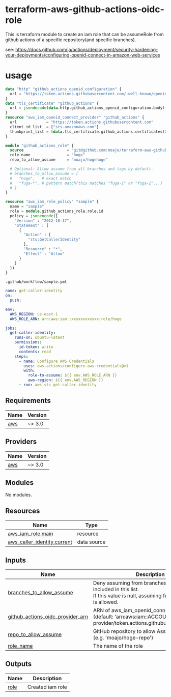 # terraform-aws-github-actions-oidc-role

This is terraform module to create an iam role that can be assumeRole from github actions of a specific repository(and specific branches).

see: https://docs.github.com/ja/actions/deployment/security-hardening-your-deployments/configuring-openid-connect-in-amazon-web-services

# usage

```tf
data "http" "github_actions_openid_configuration" {
  url = "https://token.actions.githubusercontent.com/.well-known/openid-configuration"
}
data "tls_certificate" "github_actions" {
  url = jsondecode(data.http.github_actions_openid_configuration.body).jwks_uri
}
resource "aws_iam_openid_connect_provider" "github_actions" {
  url             = "https://token.actions.githubusercontent.com"
  client_id_list  = ["sts.amazonaws.com"]
  thumbprint_list = [data.tls_certificate.github_actions.certificates[0].sha1_fingerprint]
}

module "github_actions_role" {
  source                   = "git@github.com:moajo/terraform-aws-github-actions-oidc-role.git?ref=v2.0.0"
  role_name                = "hoge"
  repo_to_allow_assume     = "moajo/hogehoge"

  # Optional: Allow assume from all branches and tags by default.
  # branches_to_allow_assume = [
  #   "hoge",   # exact match
  #   "fuga-*", # pattern match(this matches "fuga-1" or "fuga-2"...)
  # ]
}

resource "aws_iam_role_policy" "sample" {
  name = "sample"
  role = module.github_actions_role.role.id
  policy = jsonencode({
    "Version" : "2012-10-17",
    "Statement" : [
      {
        "Action" : [
          "sts:GetCallerIdentity"
        ],
        "Resource" : "*",
        "Effect" : "Allow"
      }
    ]
  })
}
```

`.github/workflow/sample.yml`

```yml
name: get-caller-identity
on:
  push:

env:
  AWS_REGION: us-east-1
  AWS_ROLE_ARN: arn:aws:iam::xxxxxxxxxxxx:role/hoge

jobs:
  get-caller-identity:
    runs-on: ubuntu-latest
    permissions:
      id-token: write
      contents: read
    steps:
      - name: Configure AWS Credentials
        uses: aws-actions/configure-aws-credentials@v1
        with:
          role-to-assume: ${{ env.AWS_ROLE_ARN }}
          aws-region: ${{ env.AWS_REGION }}
      - run: aws sts get-caller-identity
```

<!-- BEGIN_TF_DOCS -->

## Requirements

| Name                                                   | Version |
| ------------------------------------------------------ | ------- |
| <a name="requirement_aws"></a> [aws](#requirement_aws) | ~> 3.0  |

## Providers

| Name                                             | Version |
| ------------------------------------------------ | ------- |
| <a name="provider_aws"></a> [aws](#provider_aws) | ~> 3.0  |

## Modules

No modules.

## Resources

| Name                                                                                                                          | Type        |
| ----------------------------------------------------------------------------------------------------------------------------- | ----------- |
| [aws_iam_role.main](https://registry.terraform.io/providers/hashicorp/aws/latest/docs/resources/iam_role)                     | resource    |
| [aws_caller_identity.current](https://registry.terraform.io/providers/hashicorp/aws/latest/docs/data-sources/caller_identity) | data source |

## Inputs

| Name                                                                                                                              | Description                                                                                                                          | Type           | Default | Required |
| --------------------------------------------------------------------------------------------------------------------------------- | ------------------------------------------------------------------------------------------------------------------------------------ | -------------- | ------- | :------: |
| <a name="input_branches_to_allow_assume"></a> [branches_to_allow_assume](#input_branches_to_allow_assume)                         | Deny assuming from branches other than those included in this list.<br>If this value is null, assuming from all branches is allowed. | `list(string)` | `null`  |    no    |
| <a name="input_github_actions_oidc_provider_arn"></a> [github_actions_oidc_provider_arn](#input_github_actions_oidc_provider_arn) | ARN of aws_iam_openid_connect_provider<br>(default: 'arn:aws:iam::ACCOUNT_ID:oidc-provider/token.actions.githubusercontent.com')     | `string`       | `null`  |    no    |
| <a name="input_repo_to_allow_assume"></a> [repo_to_allow_assume](#input_repo_to_allow_assume)                                     | GitHub repository to allow Assume for this role.<br>(e.g. 'moajo/hoge-repo')                                                         | `string`       | n/a     |   yes    |
| <a name="input_role_name"></a> [role_name](#input_role_name)                                                                      | The name of the role                                                                                                                 | `string`       | n/a     |   yes    |

## Outputs

| Name                                            | Description      |
| ----------------------------------------------- | ---------------- |
| <a name="output_role"></a> [role](#output_role) | Created iam role |

<!-- END_TF_DOCS -->
